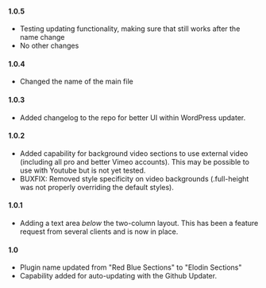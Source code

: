 #### 1.0.5

- Testing updating functionality, making sure that still works after the name change
- No other changes

#### 1.0.4

- Changed the name of the main file

#### 1.0.3

- Added changelog to the repo for better UI within WordPress updater.

#### 1.0.2

- Added capability for background video sections to use external video (including all pro and better Vimeo accounts). This may be possible to use with Youtube but is not yet tested.
- BUXFIX: Removed style specificity on video backgrounds (.full-height was not properly overriding the default styles).

#### 1.0.1 

- Adding a text area *below* the two-column layout. This has been a feature request from several clients and is now in place.

#### 1.0 

- Plugin name updated from "Red Blue Sections" to "Elodin Sections"
- Capability added for auto-updating with the Github Updater.
